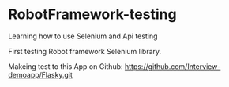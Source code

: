 # RobotFramework-testing
Learning how to use Selenium and Api testing

First testing Robot framework Selenium library.

Makeing test to this App on Github: https://github.com/Interview-demoapp/Flasky.git
